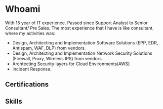 # Whoami
With 15 year of IT experience. Passed since Support Analyst to Senior Consultant/ Pre Sales. The most experience that I have is like consultant, where my activities was:
* Design, Architecting and Implementation Software Solutions (EPP, EDR, Antispam, WAF, DLP) from vendors.
* Design, Architecting and Implementation Network Security Solutions (Firewall, Proxy, Wireless IPS) from vendors.
* Archtecting Security layers for Cloud Environments(AWS)
* Incident Response.
  
## Certifications

## Skills
